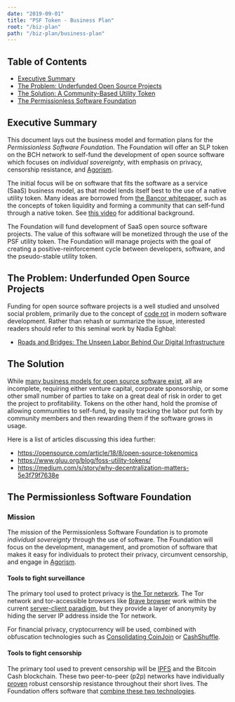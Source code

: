 ```yaml
---
date: "2019-09-01"
title: "PSF Token - Business Plan"
root: "/biz-plan"
path: "/biz-plan/business-plan"
---
```


## Table of Contents
- [Executive Summary](#executiveSummary)
- [The Problem: Underfunded Open Source Projects](#problem)
- [The Solution: A Community-Based Utility Token](#solution)
- [The Permissionless Software Foundation](#theFoundation)


## Executive Summary<a name="executiveSummary"></a>
This document lays out the business model and formation plans for the *Permissionless Software Foundation*. The Foundation will offer an SLP token on the BCH network to self-fund the development of open source software which focuses on *individual sovereignty*, with emphasis on privacy, censorship resistance, and [Agorism](https://en.wikipedia.org/wiki/Agorism).

The initial focus will be on software that fits the software as a service (SaaS) business model, as that model lends itself best to the use of a native utility token. Many ideas are borrowed from [the Bancor whitepaper](https://github.com/Permissionless-Software-Foundation/token-liquidity/blob/master/docs/bancor-protocol-whitepaper.pdf), such as the concepts of token liquidity and forming a community that can self-fund through a native token. See [this video](https://youtu.be/LcbHTF3zCdI) for additional background.

The Foundation will fund development of SaaS open source software projects. The value of this software will be monetized through the use of the PSF utility token. The Foundation will manage projects with the goal of creating a positive-reinforcement cycle between developers, software, and the pseudo-stable utility token.

## The Problem: Underfunded Open Source Projects<a name="problem"></a>
Funding for open source software projects is a well studied and unsolved social problem, primarily due to the concept of [code rot](https://en.wikipedia.org/wiki/Software_rot) in modern software development. Rather than rehash or summarize the issue, interested readers should refer to this seminal work by Nadia Eghbal:

- [Roads and Bridges: The Unseen Labor Behind Our Digital Infrastructure](https://www.fordfoundation.org/about/library/reports-and-studies/roads-and-bridges-the-unseen-labor-behind-our-digital-infrastructure)

## The Solution<a name="solution"></a>
While [many business models for open source software exist](https://github.com/nayafia/lemonade-stand), all are incomplete, requiring either venture capital, corporate sponsorship, or some other small number of parties to take on a great deal of risk in order to get the project to profitability. Tokens on the other hand, hold the promise of allowing communities to self-fund, by easily tracking the labor put forth by community members and then rewarding them if the software grows in usage.

Here is a list of articles discussing this idea further:
- https://opensource.com/article/18/8/open-source-tokenomics
- https://www.gluu.org/blog/foss-utility-tokens/
- https://medium.com/s/story/why-decentralization-matters-5e3f79f7638e

## The Permissionless Software Foundation

### Mission
The mission of the Permissionless Software Foundation is to promote *individual sovereignty* through the use of software. The Foundation will focus on the development, management, and promotion of software that makes it easy for individuals to protect their privacy, circumvent censorship, and engage in [Agorism](https://en.wikipedia.org/wiki/Agorism).

#### Tools to fight surveillance
The primary tool used to protect privacy is [the Tor network](https://www.torproject.org/). The Tor network and tor-accessible browsers like [Brave browser](https://brave.com/browser-option-a-hpa811/) work within the current [server-client paradigm](https://en.wikipedia.org/wiki/Client%E2%80%93server_model), but they provide a layer of anonymity by hiding the server IP address inside the Tor network.

For financial privacy, cryptocurrency will be used, combined with obfuscation technologies such as [Consolidating CoinJoin](https://gist.github.com/christroutner/457b99b8033fdea5ae565687e6360323) or [CashShuffle](https://cashshuffle.com/).

#### Tools to fight censorship
The primary tool used to prevent censorship will be [IPFS](https://ipfs.io/) and the Bitcoin Cash blockchain. These two peer-to-peer (p2p) networks have individually [proven](http://la3.org/~kilburn/blog/catalan-government-bypass-ipfs/) robust censorship resistance throughout their short lives. The Foundation offers software that [combine these two technologies](https://troutsblog.com/about).
